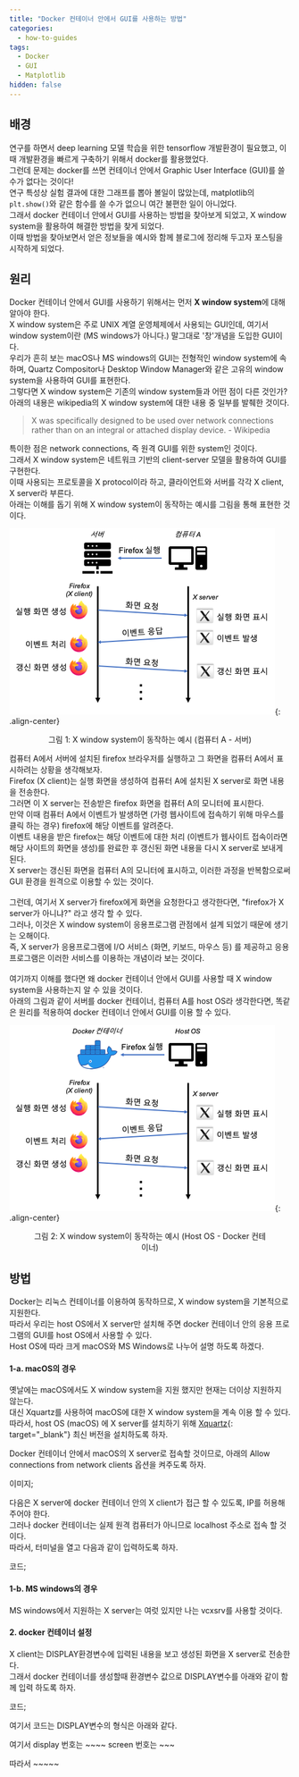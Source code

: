 ```yaml
---
title: "Docker 컨테이너 안에서 GUI를 사용하는 방법"
categories:
  - how-to-guides
tags:
  - Docker
  - GUI
  - Matplotlib
hidden: false
---
```


## 배경
연구를 하면서 deep learning 모델 학습을 위한 tensorflow 개발환경이 필요했고, 이때 개발환경을 빠르게 구축하기 위해서 docker를 활용했었다.<br>
그런데 문제는 docker를 쓰면 컨테이너 안에서 Graphic User Interface (GUI)를 쓸 수가 없다는 것이다!<br>
연구 특성상 실험 결과에 대한 그래프를 뽑아 볼일이 많았는데, matplotlib의 `plt.show()`와 같은 함수를 쓸 수가 없으니 여간 불편한 일이 아니었다.<br>
그래서 docker 컨테이너 안에서 GUI를 사용하는 방법을 찾아보게 되었고, X window system을 활용하여 해결한 방법을 찾게 되었다.<br>
이때 방법을 찾아보면서 얻은 정보들을 예시와 함께 블로그에 정리해 두고자 포스팅을 시작하게 되었다.

## 원리
Docker 컨테이너 안에서 GUI를 사용하기 위해서는 먼저 **X window system**에 대해 알아야 한다.<br>
X window system은 주로 UNIX 계열 운영체제에서 사용되는 GUI인데, 여기서 window system이란 (MS windows가 아니다.) 말그대로 '창'개념을 도입한 GUI이다.<br>
우리가 흔히 보는 macOS나 MS windows의 GUI는 전형적인 window system에 속하며, Quartz Compositor나 Desktop Window Manager와 같은 고유의 window system을 사용하여 GUI를 표현한다.<br>
그렇다면 X window system은 기존의 window system들과 어떤 점이 다른 것인가?<br>
아래의 내용은 wikipedia의 X window system에 대한 내용 중 일부를 발췌한 것이다.

> X was specifically designed to be used over network connections rather than on an integral or attached display device. - Wikipedia

특이한 점은 network connections, 즉 원격 GUI를 위한 system인 것이다.<br>
그래서 X window system은 네트워크 기반의 client-server 모델을 활용하여 GUI를 구현한다.<br>
이때 사용되는 프로토콜을 X protocol이라 하고, 클라이언트와 서버를 각각 X client, X server라 부른다.<br>
아래는 이해를 돕기 위해 X window system이 동작하는 예시를 그림을 통해 표현한 것이다.

![figure1](/assets/images/posts/docker-gui/figure1.png){: .align-center}
<figure style="display: block; text-align: center;"><figcaption>그림 1: X window system이 동작하는 예시 (컴퓨터 A - 서버)</figcaption></figure>

컴퓨터 A에서 서버에 설치된 firefox 브라우저를 실행하고 그 화면을 컴퓨터 A에서 표시하려는 상황을 생각해보자.<br>
Firefox (X client)는 실행 화면을 생성하여 컴퓨터 A에 설치된 X server로 화면 내용을 전송한다.<br>
그러면 이 X server는 전송받은 firefox 화면을 컴퓨터 A의 모니터에 표시한다.<br>
만약 이때 컴퓨터 A에서 이벤트가 발생하면 (가령 웹사이트에 접속하기 위해 마우스를 클릭 하는 경우) firefox에 해당 이벤트를 알려준다.<br>
이벤트 내용을 받은 firefox는 해당 이벤트에 대한 처리 (이벤트가 웹사이트 접속이라면 해당 사이트의 화면을 생성)를 완료한 후 갱신된 화면 내용을 다시 X server로 보내게 된다.<br>
X server는 갱신된 화면을 컴퓨터 A의 모니터에 표시하고, 이러한 과정을 반복함으로써 GUI 환경을 원격으로 이용할 수 있는 것이다.<br>
<br>
그런데, 여기서 X server가 firefox에게 화면을 요청한다고 생각한다면, "firefox가 X server가 아니냐?" 라고 생각 할 수 있다.<br>
그러나, 이것은 X window system이 응용프로그램 관점에서 설계 되었기 때문에 생기는 오해이다.<br>
즉, X server가 응용프로그램에 I/O 서비스 (화면, 키보드, 마우스 등) 를 제공하고 응용 프로그램은 이러한 서비스를 이용하는 개념이라 보는 것이다.<br>
<br>
여기까지 이해를 했다면 왜 docker 컨테이너 안에서 GUI를 사용할 때 X window system을 사용하는지 알 수 있을 것이다.<br>
아래의 그림과 같이 서버를 docker 컨테이너, 컴퓨터 A를 host OS라 생각한다면, 똑같은 원리를 적용하여 docker 컨테이너 안에서 GUI를 이용 할 수 있다.

![figure2](/assets/images/posts/docker-gui/figure2.png){: .align-center}
<figure style="display: block; text-align: center;"><figcaption>그림 2: X window system이 동작하는 예시 (Host OS - Docker 컨테이너)</figcaption></figure>

## 방법
Docker는 리눅스 컨테이너를 이용하여 동작하므로, X window system을 기본적으로 지원한다.<br>
따라서 우리는 host OS에서 X server만 설치해 주면 docker 컨테이너 안의 응용 프로그램의 GUI를 host OS에서 사용할 수 있다.<br>
Host OS에 따라 크게 macOS와 MS Windows로 나누어 설명 하도록 하겠다.

#### 1-a. macOS의 경우
옛날에는 macOS에서도 X window system을 지원 했지만 현재는 더이상 지원하지 않는다.<br>
대신 Xquartz를 사용하여 macOS에 대한 X window system을 계속 이용 할 수 있다.
따라서, host OS (macOS) 에 X server를 설치하기 위해 [Xquartz](https://www.xquartz.org/index.html){: target="_blank"} 최신 버전을 설치하도록 하자.<br>

Docker 컨테이너 안에서 macOS의 X server로 접속할 것이므로, 아래의 Allow connections from network clients 옵션을 켜주도록 하자.<br>

이미지;

다음은 X server에 docker 컨테이너 안의 X client가 접근 할 수 있도록, IP를 허용해 주어야 한다.<br>
그러나 docker 컨테이너는 실제 원격 컴퓨터가 아니므로 localhost 주소로 접속 할 것이다.<br>
따라서, 터미널을 열고 다음과 같이 입력하도록 하자.<br>

코드;

#### 1-b. MS windows의 경우
MS windows에서 지원하는 X server는 여럿 있지만 나는 vcxsrv를 사용할 것이다.

#### 2. docker 컨테이너 설정
X client는 DISPLAY환경변수에 입력된 내용을 보고 생성된 화면을 X server로 전송한다.<br>
그래서 docker 컨테이너를 생성할때 환경변수 값으로 DISPLAY변수를 아래와 같이 함께 입력 하도록 하자.<br>

코드;

여기서 코드는 DISPLAY변수의 형식은 아래와 같다.

여기서 display 번호는 ~~~~
screen 번호는 ~~~

따라서 ~~~~~


